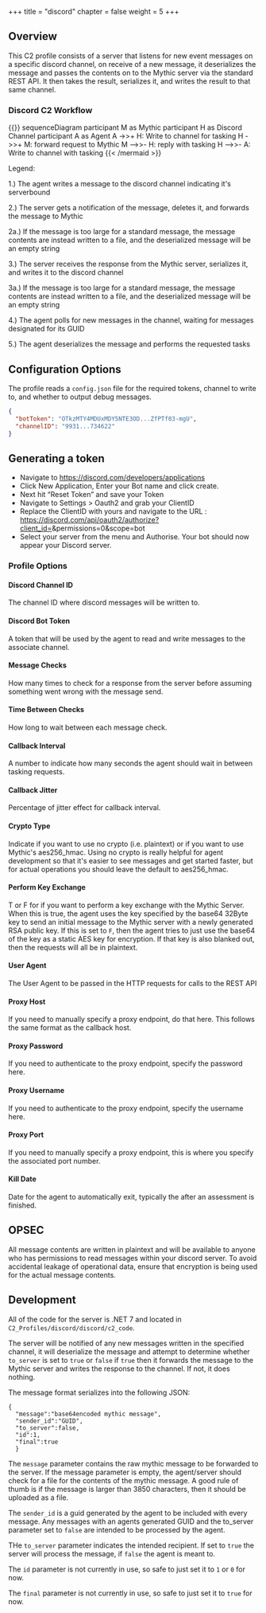 +++
title = "discord"
chapter = false
weight = 5
+++

## Overview
This C2 profile consists of a server that listens for new event messages on a specific discord channel, on receive of a new message, it deserializes the message and passes the contents on to the Mythic server via the standard REST API. It then takes the result, serializes it, and writes the result to that same channel.

### Discord C2 Workflow
{{<mermaid>}}
sequenceDiagram
    participant M as Mythic
    participant H as Discord Channel
    participant A as Agent
    A ->>+ H: Write to channel for tasking
    H ->>+ M: forward request to Mythic
    M -->>- H: reply with tasking
    H -->>- A: Write to channel with tasking
{{< /mermaid >}}

Legend:

1.) The agent writes a message to the discord channel indicating it's serverbound

2.) The server gets a notification of the message, deletes it, and forwards the message to Mythic

2a.) If the message is too large for a standard message, the message contents are instead written to a file, and the deserialized message will be an empty string

3.) The server receives the response from the Mythic server, serializes it, and writes it to the discord channel

3a.) If the message is too large for a standard message, the message contents are instead written to a file, and the deserialized message will be an empty string

4.) The agent polls for new messages in the channel, waiting for messages designated for its GUID

5.) The agent deserializes the message and performs the requested tasks

## Configuration Options
The profile reads a `config.json` file for the required tokens, channel to write to, and whether to output debug messages.

```JSON
{
  "botToken": "OTkzMTY4MDUxMDY5NTE3OD...ZfPTf03-mgU",
  "channelID": "9931...734622"
}
```


## Generating a token

- Navigate to https://discord.com/developers/applications
- Click New Application, Enter your Bot name and click create.
- Next hit “Reset Token” and save your Token
- Navigate to Settings > Oauth2 and grab your ClientID
- Replace the ClientID with yours and navigate to the URL : https://discord.com/api/oauth2/authorize?client_id=<ClientID>&permissions=0&scope=bot
- Select your server from the menu and Authorise. Your bot should now appear your Discord server.

### Profile Options
#### Discord Channel ID
The channel ID where discord messages will be written to.

#### Discord Bot Token
A token that will be used by the agent to read and write messages to the associate channel.

#### Message Checks
How many times to check for a response from the server before assuming something went wrong with the message send.

#### Time Between Checks
How long to wait between each message check.

#### Callback Interval
A number to indicate how many seconds the agent should wait in between tasking requests.

#### Callback Jitter
Percentage of jitter effect for callback interval.

#### Crypto Type
Indicate if you want to use no crypto (i.e. plaintext) or if you want to use Mythic's aes256_hmac. Using no crypto is really helpful for agent development so that it's easier to see messages and get started faster, but for actual operations you should leave the default to aes256_hmac.

#### Perform Key Exchange
T or F for if you want to perform a key exchange with the Mythic Server. When this is true, the agent uses the key specified by the base64 32Byte key to send an initial message to the Mythic server with a newly generated RSA public key. If this is set to `F`, then the agent tries to just use the base64 of the key as a static AES key for encryption. If that key is also blanked out, then the requests will all be in plaintext.

#### User Agent
The User Agent to be passed in the HTTP requests for calls to the REST API

#### Proxy Host
If you need to manually specify a proxy endpoint, do that here. This follows the same format as the callback host.

#### Proxy Password
If you need to authenticate to the proxy endpoint, specify the password here.

#### Proxy Username
If you need to authenticate to the proxy endpoint, specify the username here.

#### Proxy Port
If you need to manually specify a proxy endpoint, this is where you specify the associated port number.

#### Kill Date
Date for the agent to automatically exit, typically the after an assessment is finished.

## OPSEC
All message contents are written in plaintext and will be available to anyone who has permissions to read messages within your discord server. To avoid accidental leakage of operational data, ensure that encryption is being used for the actual message contents.

## Development

All of the code for the server is .NET 7 and located in `C2_Profiles/discord/discord/c2_code`.

The server will be notified of any new messages written in the specified channel, it will deserialize the message and attempt to determine whether `to_server` is set to `true` or `false` if `true` then it forwards the message to the Mythic server and writes the response to the channel. If not, it does nothing.

The message format serializes into the following JSON:

```
{
  "message":"base64encoded mythic message",
  "sender_id":"GUID",
  "to_server":false,
  "id":1,
  "final":true
  }
```

The `message` parameter contains the raw mythic message to be forwarded to the server. If the message parameter is empty, the agent/server should check for a file for the contents of the mythic message. A good rule of thumb is if the message is larger than 3850 characters, then it should be uploaded as a file.

The `sender_id` is a guid generated by the agent to be included with every message. Any messages with an agents generated GUID and the to_server parameter set to `false` are intended to be processed by the agent.

THe `to_server` parameter indicates the intended recipient. If set to `true` the server will process the message, if `false` the agent is meant to.

The `id` parameter is not currently in use, so safe to just set it to `1` or `0` for now.

The `final` parameter is not currently in use, so safe to just set it to `true` for now.
